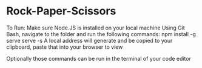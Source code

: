 # Rock-Paper-Scissors
To Run:
Make sure Node.JS is installed on your local machine
Using Git Bash, navigate to the folder and run the following commands:
npm install -g serve
serve -s
A local address will generate and be copied to your clipboard, paste that into your browser to view

Optionally those commands can be run in the terminal of your code editor
